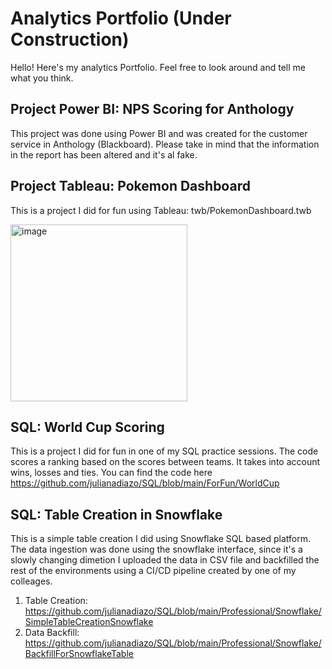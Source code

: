 # Analytics Portfolio (Under Construction)
Hello! Here's my analytics Portfolio. Feel free to look around and tell me what you think.

## Project Power BI: NPS Scoring for Anthology
This project was done using Power BI and was created for the customer service in Anthology (Blackboard). Please take in mind that the information in the report has been altered and it's al fake.

## Project Tableau: Pokemon Dashboard
This is a project I did for fun using Tableau: twb/PokemonDashboard.twb

<img width="283" alt="image" src="https://github.com/julianadiazo/AnalyticsPortfolio/assets/130860733/cf3c97df-c606-46c7-a23c-09dda0006019">

## SQL: World Cup Scoring
This is a project I did for fun in one of my SQL practice sessions. The code scores a ranking based on the scores between teams. It takes into account wins, losses and ties.
You can find the code here https://github.com/julianadiazo/SQL/blob/main/ForFun/WorldCup

## SQL: Table Creation in Snowflake
This is a simple table creation I did using Snowflake SQL based platform. The data ingestion was done using the snowflake interface, since it's a
slowly changing dimetion I uploaded the data in CSV file and backfilled the rest of the environments using a CI/CD pipeline created by one of my
colleages.

1. Table Creation: https://github.com/julianadiazo/SQL/blob/main/Professional/Snowflake/SimpleTableCreationSnowflake
2. Data Backfill: https://github.com/julianadiazo/SQL/blob/main/Professional/Snowflake/BackfillForSnowflakeTable 

